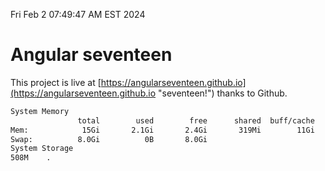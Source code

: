 Fri Feb  2 07:49:47 AM EST 2024

# Angular seventeen


This project is live at [https://angularseventeen.github.io](https://angularseventeen.github.io "seventeen!") thanks to Github.

```bash
System Memory
               total        used        free      shared  buff/cache   available
Mem:            15Gi       2.1Gi       2.4Gi       319Mi        11Gi        13Gi
Swap:          8.0Gi          0B       8.0Gi
System Storage
508M	.
